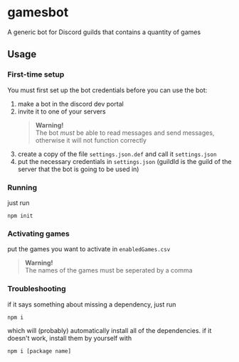 # gamesbot  
A generic bot for Discord guilds that contains a quantity of games

## Usage  
### First-time setup  
You must first set up the bot credentials before you can use the bot:
1. make a bot in the discord dev portal
2. invite it to one of your servers
    > **Warning!**  
    > The bot *must* be able to read messages and send messages, otherwise it will not function correctly
3. create a copy of the file `settings.json.def` and call it `settings.json`
4. put the necessary credentials in `settings.json` (guildId is the guild of the server that the bot is going to be used in)

### Running  
just run
```
npm init
```

### Activating games
put the games you want to activate in `enabledGames.csv`
> **Warning!**  
> The names of the games must be seperated by a comma

### Troubleshooting  
if it says something about missing a dependency, just run
```
npm i
```
which will (probably) automatically install all of the dependencies. if it doesn't work, install them by yourself with
```
npm i [package name]
```